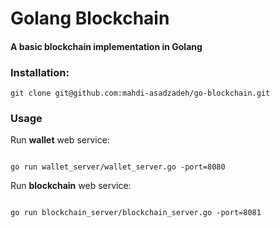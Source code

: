 # Golang Blockchain

#### A basic blockchain implementation in Golang

### Installation:

```
git clone git@github.com:mahdi-asadzadeh/go-blockchain.git
```

### Usage

Run **wallet** web service:

```

go run wallet_server/wallet_server.go -port=8080
```

Run **blockchain** web service:

```

go run blockchain_server/blockchain_server.go -port=8081
```